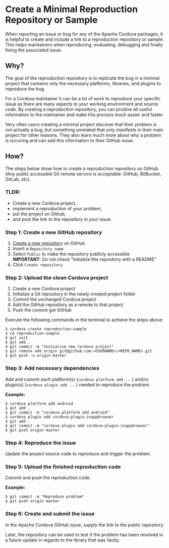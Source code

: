 # Create a Minimal Reproduction Repository or Sample

When reporting an issue or bug for any of the Apache Cordova packages, it is helpful to create and include a link to a reproduction repository or sample. This helps maintainers when reproducing, evaluating, debugging and finally fixing the associated issue.

## Why?

The goal of the reproduction repository is to replicate the bug in a minimal project that contains only the necessary platforms, libraries, and plugins to reproduce the bug. 

For a Cordova maintainer it can be a lot of work to reproduce your specific issue as there are many aspects to your  working environment and source code. By creating a reproduction repository, you can prodive _all_ useful information to the maintainer and make this process much easier and faster.

Very often users creating a minimal project discover that their problem is not actually a bug, but something unrelated that only manifests in their main project for other reasons. They also learn much more about why a problem is occuring and can add this information to their GitHub issue.

## How?

The steps below show how to create a reproduction repository on GitHub. (Any public accessible Git remote service is acceptable: GitHub, BitBucket, GitLab, etc).

### TLDR:

- Create a new Cordova project,
- implement a reproduction of your problem, 
- put the project on Github,
- and post the link to the repository in your issue.

### Step 1: Create a new GitHub repository

1. [Create a new repository](https://github.com/new) on GitHub
1. Insert a `Repository name`
1. Select `Public` to make the repository publicly accessible  
    **IMPORTANT:** Do not check "Initialize this repository with a README"
1. Click `Create repository`

### Step 2: Upload the clean Cordova project

1. Create a new Cordova project
1. Initialize a Git repository in the newly created project folder
1. Commit the unchanged Cordova project
1. Add the GitHub repository as a remote to that project
1. Push the commit got GitHub

Execute the following commands in the terminal to achieve the steps above:

```
$ cordova create reproduction-sample
$ cd reproduction-sample
$ git init
$ git add .
$ git commit -m "Initialize new Cordova project"
$ git remote add origin git@github.com:<USERNAME>/<REPO_NAME>.git
$ git push -u origin master
```

### Step 3: Add necessary dependencies

Add and commit each platform(s) (`cordova platform add ...`) and/or plugin(s) (`cordova plugin add ...`) needed to reproduce the problem.

**Example:**
```
$ cordova platform add android
$ git add .
$ git commit -m "cordova platform add android"
$ cordova plugin add cordova-plugin-inappbrowser
$ git add .
$ git commit -m "cordova plugin add cordova-plugin-inappbrowser"
$ git push origin master
```

### Step 4: Reproduce the issue

Update the project source code to reproduce and trigger the problem.

### Step 5: Upload the finished reproduction code

Commit and push the reproduction code.

**Example:**
```
$ git commit -m "Reproduce problem"
$ git push origin master
```

### Step 6: Create and submit the issue

In the Apache Cordova GitHub issue, supply the link to the public repository.

Later, the repository can be used to test if the problem has been resolved in a future update in regards to the library that was faulty.

